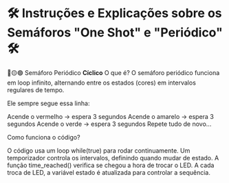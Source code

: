 # 🛠️ Instruções e Explicações sobre os Semáforos "One Shot" e "Periódico" 🛠️

🔴🟡🟢 Semáforo Periódico **Cíclico**
O que é?
O semáforo periódico funciona em loop infinito, alternando entre os estados (cores) em intervalos regulares de tempo.

Ele sempre segue essa linha:

Acende o vermelho → espera 3 segundos
Acende o amarelo → espera 3 segundos
Acende o verde → espera 3 segundos
Repete tudo de novo...

Como funciona o código?

O código usa um loop while(true) para rodar continuamente.
Um temporizador controla os intervalos, definindo quando mudar de estado.
A função time_reached() verifica se chegou a hora de trocar o LED.
A cada troca de LED, a variável estado é atualizada para controlar a sequência.


